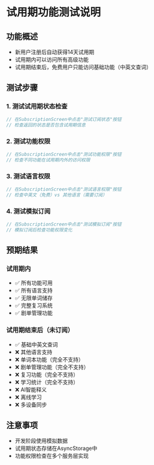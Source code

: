 # 试用期功能测试说明

## 功能概述
- 新用户注册后自动获得14天试用期
- 试用期内可以访问所有高级功能
- 试用期结束后，免费用户只能访问基础功能（中英文查词）

## 测试步骤

### 1. 测试试用期状态检查
```typescript
// 在SubscriptionScreen中点击"测试订阅状态"按钮
// 检查返回的状态是否包含试用期信息
```

### 2. 测试功能权限
```typescript
// 在SubscriptionScreen中点击"测试功能权限"按钮
// 检查不同功能在试用期内外的访问权限
```

### 3. 测试语言权限
```typescript
// 在SubscriptionScreen中点击"测试语言权限"按钮
// 检查中英文（免费）vs 其他语言（需要订阅）
```

### 4. 测试模拟订阅
```typescript
// 在SubscriptionScreen中点击"测试模拟订阅"按钮
// 模拟订阅后检查功能权限变化
```

## 预期结果

### 试用期内
- ✅ 所有功能可用
- ✅ 所有语言支持
- ✅ 无限单词储存
- ✅ 完整复习系统
- ✅ 剧单管理功能

### 试用期结束后（未订阅）
- ✅ 基础中英文查词
- ❌ 其他语言支持
- ❌ 单词本功能（完全不支持）
- ❌ 剧单管理功能（完全不支持）
- ❌ 复习功能（完全不支持）
- ❌ 学习统计（完全不支持）
- ❌ AI智能释义
- ❌ 离线学习
- ❌ 多设备同步

## 注意事项
- 开发阶段使用模拟数据
- 试用期状态存储在AsyncStorage中
- 功能权限检查在多个服务层实现

